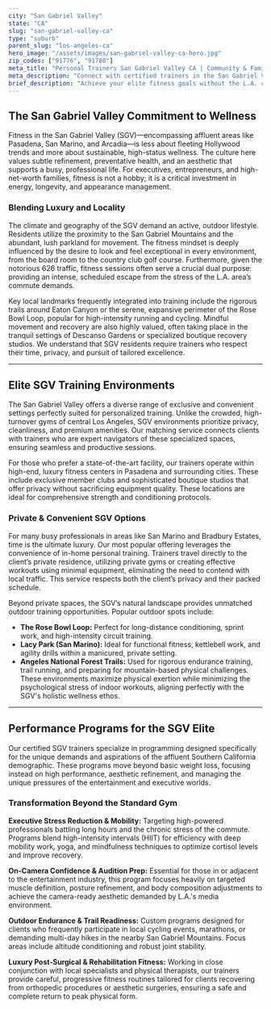 ```yaml
---
city: "San Gabriel Valley"
state: "CA"
slug: "san-gabriel-valley-ca"
type: "suburb"
parent_slug: "los-angeles-ca"
hero_image: "/assets/images/san-gabriel-valley-ca-hero.jpg"
zip_codes: ["91776", "91780"]
meta_title: "Personal Trainers San Gabriel Valley CA | Community & Family Fitness"
meta_description: "Connect with certified trainers in the San Gabriel Valley. Experts in multi-generational family fitness, community centers, and large suburban gyms."
brief_description: "Achieve your elite fitness goals without the L.A. commute hassle. We match you with certified personal trainers specializing in aesthetic transformation and executive wellness right here in the San Gabriel Valley. Whether you prefer in-home sessions in Arcadia, private studio work in Pasadena, or outdoor endurance training near Eaton Canyon, our vetted professionals deliver tailored, results-driven programming designed for the SGV lifestyle. Start your transformation journey today and optimize your performance."
---
```

## The San Gabriel Valley Commitment to Wellness

Fitness in the San Gabriel Valley (SGV)—encompassing affluent areas like Pasadena, San Marino, and Arcadia—is less about fleeting Hollywood trends and more about sustainable, high-status wellness. The culture here values subtle refinement, preventative health, and an aesthetic that supports a busy, professional life. For executives, entrepreneurs, and high-net-worth families, fitness is not a hobby; it is a critical investment in energy, longevity, and appearance management.

### Blending Luxury and Locality

The climate and geography of the SGV demand an active, outdoor lifestyle. Residents utilize the proximity to the San Gabriel Mountains and the abundant, lush parkland for movement. The fitness mindset is deeply influenced by the desire to look and feel exceptional in every environment, from the board room to the country club golf course. Furthermore, given the notorious 626 traffic, fitness sessions often serve a crucial dual purpose: providing an intense, scheduled escape from the stress of the L.A. area’s commute demands.

Key local landmarks frequently integrated into training include the rigorous trails around Eaton Canyon or the serene, expansive perimeter of the Rose Bowl Loop, popular for high-intensity running and cycling. Mindful movement and recovery are also highly valued, often taking place in the tranquil settings of Descanso Gardens or specialized boutique recovery studios. We understand that SGV residents require trainers who respect their time, privacy, and pursuit of tailored excellence.

---

## Elite SGV Training Environments

The San Gabriel Valley offers a diverse range of exclusive and convenient settings perfectly suited for personalized training. Unlike the crowded, high-turnover gyms of central Los Angeles, SGV environments prioritize privacy, cleanliness, and premium amenities. Our matching service connects clients with trainers who are expert navigators of these specialized spaces, ensuring seamless and productive sessions.

For those who prefer a state-of-the-art facility, our trainers operate within high-end, luxury fitness centers in Pasadena and surrounding cities. These include exclusive member clubs and sophisticated boutique studios that offer privacy without sacrificing equipment quality. These locations are ideal for comprehensive strength and conditioning protocols.

### Private & Convenient SGV Options

For many busy professionals in areas like San Marino and Bradbury Estates, time is the ultimate luxury. Our most popular offering leverages the convenience of in-home personal training. Trainers travel directly to the client’s private residence, utilizing private gyms or creating effective workouts using minimal equipment, eliminating the need to contend with local traffic. This service respects both the client’s privacy and their packed schedule.

Beyond private spaces, the SGV’s natural landscape provides unmatched outdoor training opportunities. Popular outdoor spots include:

*   **The Rose Bowl Loop:** Perfect for long-distance conditioning, sprint work, and high-intensity circuit training.
*   **Lacy Park (San Marino):** Ideal for functional fitness, kettlebell work, and agility drills within a manicured, private setting.
*   **Angeles National Forest Trails:** Used for rigorous endurance training, trail running, and preparing for mountain-based physical challenges. These environments maximize physical exertion while minimizing the psychological stress of indoor workouts, aligning perfectly with the SGV's holistic wellness ethos.

---

## Performance Programs for the SGV Elite

Our certified SGV trainers specialize in programming designed specifically for the unique demands and aspirations of the affluent Southern California demographic. These programs move beyond basic weight loss, focusing instead on high performance, aesthetic refinement, and managing the unique pressures of the entertainment and executive worlds.

### Transformation Beyond the Standard Gym

**Executive Stress Reduction & Mobility:** Targeting high-powered professionals battling long hours and the chronic stress of the commute. Programs blend high-intensity intervals (HIIT) for efficiency with deep mobility work, yoga, and mindfulness techniques to optimize cortisol levels and improve recovery.

**On-Camera Confidence & Audition Prep:** Essential for those in or adjacent to the entertainment industry, this program focuses heavily on targeted muscle definition, posture refinement, and body composition adjustments to achieve the camera-ready aesthetic demanded by L.A.'s media environment.

**Outdoor Endurance & Trail Readiness:** Custom programs designed for clients who frequently participate in local cycling events, marathons, or demanding multi-day hikes in the nearby San Gabriel Mountains. Focus areas include altitude conditioning and robust joint stability.

**Luxury Post-Surgical & Rehabilitation Fitness:** Working in close conjunction with local specialists and physical therapists, our trainers provide careful, progressive fitness routines tailored for clients recovering from orthopedic procedures or aesthetic surgeries, ensuring a safe and complete return to peak physical form.